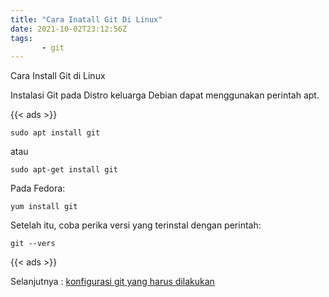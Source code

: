```yaml
---
title: "Cara Inatall Git Di Linux"
date: 2021-10-02T23:12:56Z
tags:
       - git
---
```


Cara Install Git di Linux

Instalasi Git pada Distro keluarga Debian dapat menggunakan perintah apt.

{{< ads >}}
```
sudo apt install git 
```
atau
```
sudo apt-get install git 
```
Pada Fedora:
```
yum install git 
```
Setelah itu, coba perika versi yang terinstal dengan perintah:
```
git --vers
```
{{< ads >}}

Selanjutnya : [konfigurasi git yang harus dilakukan](/artikel/konfigurasi-git/)


